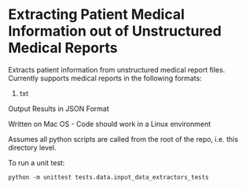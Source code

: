 # Extracting Patient Medical Information out of Unstructured Medical Reports

Extracts patient information from unstructured medical report files. Currently supports medical reports in the following formats:
   1. txt


Output Results in JSON Format

Written on Mac OS - Code should work in a Linux environment

Assumes all python scripts are called from the root of the repo, i.e. this directory level.

To run a unit test:
```
python -m unittest tests.data.input_data_extractors_tests
```

